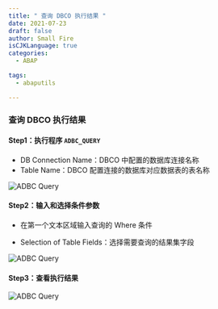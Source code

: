 ```yaml
---
title: " 查询 DBCO 执行结果 "
date: 2021-07-23
draft: false
author: Small Fire
isCJKLanguage: true
categories: 
  - ABAP

tags: 
  - abaputils

---
```


### 查询 DBCO 执行结果

#### Step1：执行程序 `ADBC_QUERY`

- DB Connection Name：DBCO 中配置的数据库连接名称
- Table Name：DBCO 配置连接的数据库对应数据表的表名称

![ADBC Query](/images/ABAP/DBCO8.png)

#### Step2：输入和选择条件参数

- 在第一个文本区域输入查询的 Where 条件

- Selection of Table Fields：选择需要查询的结果集字段

![ADBC Query](/images/ABAP/DBCO9.png)

#### Step3：查看执行结果

![ADBC Query](/images/ABAP/DBCO10.png)